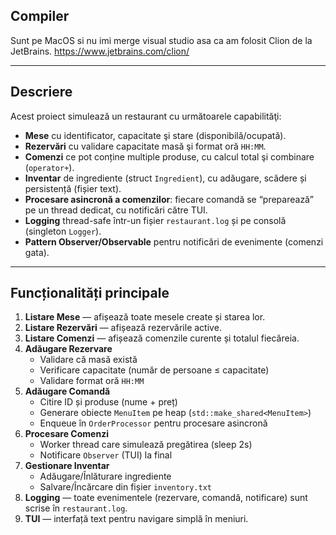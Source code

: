 ## Compiler
Sunt pe MacOS si nu imi merge visual studio asa ca am folosit Clion de la JetBrains.
https://www.jetbrains.com/clion/

---

##  Descriere

Acest proiect simulează un restaurant cu următoarele capabilităţi:

- **Mese** cu identificator, capacitate şi stare (disponibilă/ocupată).
- **Rezervări** cu validare capacitate masă şi format oră `HH:MM`.
- **Comenzi** ce pot conține multiple produse, cu calcul total şi combinare (`operator+`).
- **Inventar** de ingrediente (struct `Ingredient`), cu adăugare, scădere și persistență (fișier text).
- **Procesare asincronă a comenzilor**: fiecare comandă se “preparează” pe un thread dedicat, cu notificări către TUI.
- **Logging** thread-safe într-un fișier `restaurant.log` și pe consolă (singleton `Logger`).
- **Pattern Observer/Observable** pentru notificări de evenimente (comenzi gata).

---

##  Funcționalități principale

1. **Listare Mese** — afișează toate mesele create și starea lor.
2. **Listare Rezervări** — afișează rezervările active.
3. **Listare Comenzi** — afișează comenzile curente și totalul fiecăreia.
4. **Adăugare Rezervare**
    - Validare că masă există
    - Verificare capacitate (număr de persoane ≤ capacitate)
    - Validare format oră `HH:MM`
5. **Adăugare Comandă**
    - Citire ID și produse (nume + preț)
    - Generare obiecte `MenuItem` pe heap (`std::make_shared<MenuItem>`)
    - Enqueue în `OrderProcessor` pentru procesare asincronă
6. **Procesare Comenzi**
    - Worker thread care simulează pregătirea (sleep 2s)
    - Notificare `Observer` (TUI) la final
7. **Gestionare Inventar**
    - Adăugare/Înlăturare ingrediente
    - Salvare/Încărcare din fișier `inventory.txt`
8. **Logging** — toate evenimentele (rezervare, comandă, notificare) sunt scrise în `restaurant.log`.
9. **TUI** — interfață text pentru navigare simplă în meniuri.